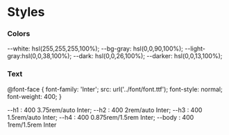 # Styles

### Colors

--white: hsl(255,255,255,100%);
--bg-gray: hsl(0,0,90,100%);
--light-gray:hsl(0,0,38,100%);
--dark: hsl(0,0,26,100%);
--darker: hsl(0,0,13,100%);

### Text

@font-face {
font-family: 'Inter';
src: url('../font/font.ttf');
font-style: normal;
font-weight: 400;
}

--h1 : 400 3.75rem/auto Inter;
--h2 : 400 2rem/auto Inter;
--h3 : 400 1.5rem/auto Inter;
--h4 : 400 0.875rem/1.5rem Inter;
--body : 400 1rem/1.5rem Inter
